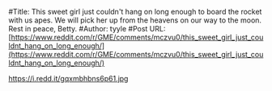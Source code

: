 #Title: This sweet girl just couldn't hang on long enough to board the rocket with us apes. We will pick her up from the heavens on our way to the moon. Rest in peace, Betty.
#Author: tyyle
#Post URL: [https://www.reddit.com/r/GME/comments/mczvu0/this_sweet_girl_just_couldnt_hang_on_long_enough/](https://www.reddit.com/r/GME/comments/mczvu0/this_sweet_girl_just_couldnt_hang_on_long_enough/)


https://i.redd.it/gqxmbhbns6p61.jpg